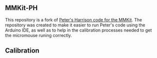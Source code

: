 **MMKit-PH**
--

This repository is a fork of [Peter's Harrison code for the MMKit](https://github.com/micromouseonline/ported-micromouse). The repository was created to make it easier to run Peter's code using the Arduino IDE, as well as to help in the calibration processes needed to get the micromouse runing correctly.

**Calibration**
--
